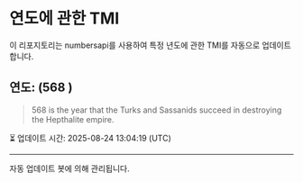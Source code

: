 
# 연도에 관한 TMI

이 리포지토리는 numbersapi를 사용하여 특정 년도에 관한 TMI를 자동으로 업데이트합니다.

## 연도: (568 )
> 568 is the year that the Turks and Sassanids succeed in destroying the Hepthalite empire.

⏳ 업데이트 시간: 2025-08-24 13:04:19 (UTC)

---
자동 업데이트 봇에 의해 관리됩니다.
